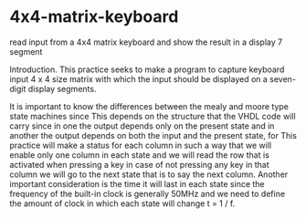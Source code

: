 # 4x4-matrix-keyboard
read input from a 4x4 matrix keyboard and show the result in a display 7 segment

Introduction.
This practice seeks to make a program to capture keyboard input 4 x 4 size matrix with which 
the input should be displayed on a seven-digit display segments.

It is important to know the differences between the mealy and moore type state machines since
This depends on the structure that the VHDL code will carry since in one the output depends 
only on the present state and in another the output depends on both the input and the present 
state, for This practice will make a status for each column in such a way that we will enable 
only one column in each state and we will read the row that is activated when pressing a key 
in case of not pressing any key in that column we will go to the next state that is to say the 
next column.
Another important consideration is the time it will last in each state since the frequency of 
the built-in clock is generally 50MHz and we need to define the amount of clock in which each 
state will change t = 1 / f.
